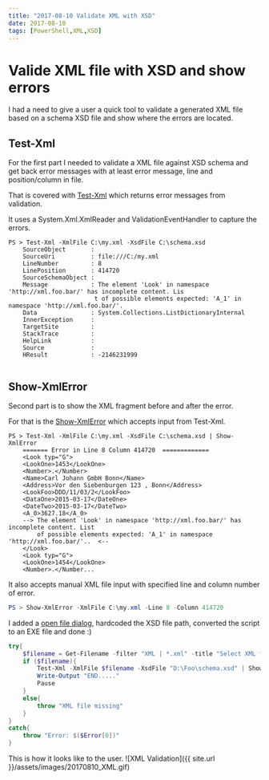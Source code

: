```yaml
---
title: "2017-08-10 Validate XML with XSD"
date: 2017-08-10
tags: [PowerShell,XML,XSD]
---
```

# Valide XML file with XSD and show errors
I had a need to give a user a quick tool to validate a generated XML file based on a schema XSD file and show where the errors are located.
## Test-Xml
For the first part I needed to validate a XML file against XSD schema and get back error messages with at least error message, line and position/column in file.

That is covered with [Test-Xml](https://github.com/amnich/Search-XmlError/blob/master/Test-Xml.ps1) which returns error messages from validation.

 It uses a System.Xml.XmlReader and ValidationEventHandler to capture the errors.
```
PS > Test-Xml -XmlFile C:\my.xml -XsdFile C:\schema.xsd    
    SourceObject       :
    SourceUri          : file:///C:/my.xml
    LineNumber         : 8
    LinePosition       : 414720
    SourceSchemaObject :
    Message            : The element 'Look' in namespace 'http://xml.foo.bar/' has incomplete content. Lis
                        t of possible elements expected: 'A_1' in namespace 'http://xml.foo.bar/'.
    Data               : System.Collections.ListDictionaryInternal
    InnerException     :
    TargetSite         :
    StackTrace         :
    HelpLink           :
    Source             :
    HResult            : -2146231999
    
```
## Show-XmlError
Second part is to show the XML fragment before and after the error. 

For that is the [Show-XmlError](https://github.com/amnich/Search-XmlError/blob/master/Show-XmlError.ps1) which accepts input from Test-Xml. 

```
PS > Test-Xml -XmlFile C:\my.xml -XsdFile C:\schema.xsd | Show-XmlError
    ======= Error in Line 8 Column 414720  ============= 
    <Look typ="G">
    <LookOne>1453</LookOne>
    <Number>.</Number>
    <Name>Carl Johann GmbH Bonn</Name>
    <Address>Vor den Siebenburgen 123 , Bonn</Address>
    <LookFoo>DDD/11/03/2</LookFoo>
    <DataOne>2015-03-17</DateOne>
    <DateTwo>2015-03-17</DateTwo>
    <A_0>3627.18</A_0>
    --> The element 'Look' in namespace 'http://xml.foo.bar/' has incomplete content. List
        of possible elements expected: 'A_1' in namespace 'http://xml.foo.bar/'..  <--
    </Look>
    <Look typ="G">
    <LookOne>1454</LookOne>
    <Number>.</Number...
```

It also accepts manual XML file input with specified line and column number of error.

```powershell
PS > Show-XmlError -XmlFile C:\my.xml -Line 8 -Column 414720

```

I added a [open file dialog](https://pastebin.com/CvbjVKsH), hardcoded the XSD file path, converted the script to an EXE file and done :)

```powershell
try{
	$filename = Get-Filename -filter "XML | *.xml" -title "Select XML file to validate"
	if ($filename){	
		Test-Xml -XmlFile $filename -XsdFile "D:\Foo\schema.xsd" | Show-XmlError -Pause
		Write-Output "END....."
		Pause
	}
	else{
		throw "XML file missing"
	}
}
catch{
	throw "Error: $($Error[0])"
}
```
This is how it looks like to the user. 
![XML Validation]({{ site.url }}/assets/images/20170810_XML.gif)
